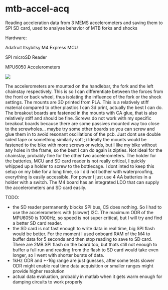 # mtb-accel-acq
Reading acceleration data from 3 MEMS accelerometers and saving them to SPI SD card, used to analyse behavior of MTB forks and shocks

Hardware:

Adafruit Itsybitsy M4 Express MCU

SPI microSD Reader

MPU6050 Accelerometers

![](https://raw.githubusercontent.com/Schupfnudel/mtb-accel-acq/master/pics/20200114_104600.jpg)

The accelerometers are mounted on the handlebar, the fork and the left chainstay respectively. This is so I can differentiate between the forces from the front or back wheel, thus isolating the influence of the fork or the shock settings. The mounts are 3D printed from PLA. This is a relatively stiff material compared to other plastics I can 3d print, actually the best I can do. The breakout boards are fastened in the mounts with CA glue, that is also relatively stiff and should be fine. Screws do not work with my specific breakout boards because there are some passives mounted way too close to the screwholes... maybe try some other boards so you can screw and glue them in to avoid resonant oscillations of the pcb. Just dont use double sided tape or something similarly soft ;)
Ideally the mounts would be fastened to the bike with more screws or welds, but I like my bike without any holes in the frame, so the best I can do again is zipties. Not ideal for the chainstay, probably fine for the other two accelerometers. The holder for the batteries, MCU and SD card reader is not really critical, I quickly whipped up a holder to screw to the bottlecage. I dont inted to keep this setup on my bike for a long time, so I did not bother with waterproofing, everything is easily accessible.
For power I just use 4 AA batteries in a holder with a switch. The M4 board has an integrated LDO that can supply the accelerometers and SD card easily.

TODO:
- the SD reader permanently blocks SPI bus, CS does nothing. So I had to use the accelerometers with (slower) I2C. The maximum ODR of the MPU6050 is 1000Hz, so speed is not super critical, but I will try and find a better SD card reader.
- the SD card is not fast enough to write data in real time, big SPI flash would be better. For the moment I used onboard RAM of the M4 to buffer data for 5 seconds and then stop reading to save to SD card. There are 2MB SPI flash on the board too, but thats still not enough to buffer a full run and reading from the flash to SD card would take even longer, so I went with shorter bursts of data.
- 1kHz ODR and +-16g range are just guesses, after some tests slower ODR might enable real time data acquisition or smaller ranges might provide higher resolution
- actual data evaluation, probably in matlab when it gets warm enough for damping circuits to work properly
